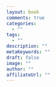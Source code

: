 ```yaml
---
layout: book
comments: true
categories:
  - ""
tags:
  - ""
description: ""
metaKeywords: ""
draft: false
image: ""
author: ""
affiliateUrl: ""
---
```




<!--more-->
